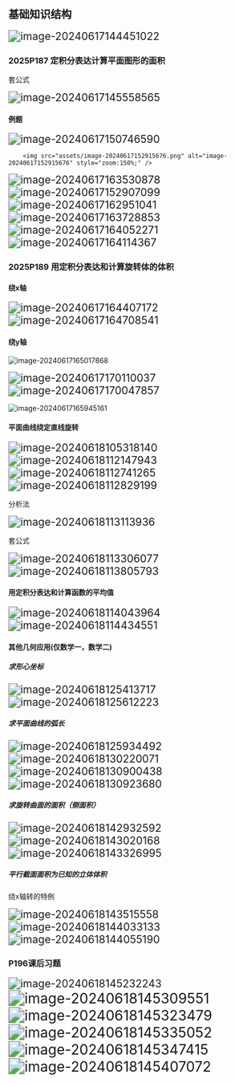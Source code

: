 ## 基础知识结构

<img src="assets/image-20240617144451022.png" alt="image-20240617144451022" style="zoom:150%;" />

### 2025P187 定积分表达计算平面图形的面积

套公式

<img src="assets/image-20240617145558565.png" alt="image-20240617145558565" style="zoom:150%;" />

#### 例题

<img src="assets/image-20240617150746590.png" alt="image-20240617150746590" style="zoom:150%;" />



 		<img src="assets/image-20240617152915676.png" alt="image-20240617152915676" style="zoom:150%;" />

<img src="assets/image-20240617163530878.png" alt="image-20240617163530878" style="zoom:150%;" />

<img src="assets/image-20240617152907099.png" alt="image-20240617152907099" style="zoom:150%;" />

<img src="assets/image-20240617162951041.png" alt="image-20240617162951041" style="zoom:150%;" />

<img src="assets/image-20240617163728853.png" alt="image-20240617163728853" style="zoom:150%;" />

<img src="assets/image-20240617164052271.png" alt="image-20240617164052271" style="zoom:150%;" />

<img src="assets/image-20240617164114367.png" alt="image-20240617164114367" style="zoom:150%;" />

### 2025P189 **用定积分表达和计算旋转体的体积**

#### 绕x轴

<img src="assets/image-20240617164407172.png" alt="image-20240617164407172" style="zoom:150%;" />

<img src="assets/image-20240617164708541.png" alt="image-20240617164708541" style="zoom:150%;" />

#### 绕y轴

![image-20240617165017868](assets/image-20240617165017868.png)

<img src="assets/image-20240617170110037.png" alt="image-20240617170110037" style="zoom:150%;" />

<img src="assets/image-20240617170047857.png" alt="image-20240617170047857" style="zoom:150%;" />

![image-20240617165945161](assets/image-20240617165945161.png)

#### 平面曲线绕定直线旋转

<img src="assets/image-20240618105318140.png" alt="image-20240618105318140" style="zoom:150%;" />

<img src="assets/image-20240618112147943.png" alt="image-20240618112147943" style="zoom:150%;" />

<img src="assets/image-20240618112741265.png" alt="image-20240618112741265" style="zoom:150%;" />

<img src="assets/image-20240618112829199.png" alt="image-20240618112829199" style="zoom:150%;" />

分析法

<img src="assets/image-20240618113113936.png" alt="image-20240618113113936" style="zoom:150%;" />

套公式

<img src="assets/image-20240618113306077.png" alt="image-20240618113306077" style="zoom:150%;" />

<img src="assets/image-20240618113805793.png" alt="image-20240618113805793" style="zoom: 150%;" />

#### **用定积分表达和计算函数的平均值**

<img src="assets/image-20240618114043964.png" alt="image-20240618114043964" style="zoom:150%;" />

<img src="assets/image-20240618114434551.png" alt="image-20240618114434551" style="zoom:150%;" />

#### 其他几何应用(仅数学一，数学二)

##### 求形心坐标

<img src="assets/image-20240618125413717.png" alt="image-20240618125413717" style="zoom:150%;" />

<img src="assets/image-20240618125612223.png" alt="image-20240618125612223" style="zoom:150%;" />

##### 求平面曲线的弧长

<img src="assets/image-20240618125934492.png" alt="image-20240618125934492" style="zoom:150%;" />

<img src="assets/image-20240618130220071.png" alt="image-20240618130220071" style="zoom:150%;" />

<img src="assets/image-20240618130900438.png" alt="image-20240618130900438" style="zoom:150%;" />

<img src="assets/image-20240618130923680.png" alt="image-20240618130923680" style="zoom:150%;" />

##### 求旋转曲面的面积（侧面积）

<img src="assets/image-20240618142932592.png" alt="image-20240618142932592" style="zoom:150%;" />

<img src="assets/image-20240618143020168.png" alt="image-20240618143020168" style="zoom:150%;" />

<img src="assets/image-20240618143326995.png" alt="image-20240618143326995" style="zoom:150%;" />

##### 平行截面面积为已知的立体体积

绕x轴转的特例

<img src="assets/image-20240618143515558.png" alt="image-20240618143515558" style="zoom:150%;" />

<img src="assets/image-20240618144033133.png" alt="image-20240618144033133" style="zoom:150%;" />

<img src="assets/image-20240618144055190.png" alt="image-20240618144055190" style="zoom:150%;" />

### P196课后习题

<img src="assets/image-20240618145232243.png" alt="image-20240618145232243" style="zoom:150%;" />

<img src="assets/image-20240618145309551.png" alt="image-20240618145309551" style="zoom: 200%;" />

<img src="assets/image-20240618145323479.png" alt="image-20240618145323479" style="zoom: 200%;" />

<img src="assets/image-20240618145335052.png" alt="image-20240618145335052" style="zoom: 200%;" />

<img src="assets/image-20240618145347415.png" alt="image-20240618145347415" style="zoom: 200%;" />

<img src="assets/image-20240618145407072.png" alt="image-20240618145407072" style="zoom: 200%;" />